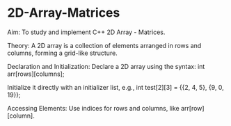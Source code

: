 # 2D-Array-Matrices


Aim: To study and implement C++ 2D Array - Matrices.

Theory: A 2D array is a collection of elements arranged in rows and columns, forming a grid-like structure.

Declaration and Initialization:
Declare a 2D array using the syntax: int arr[rows][columns];

Initialize it directly with an initializer list, e.g., int test[2][3] = {{2, 4, 5}, {9, 0, 19}};

Accessing Elements:
Use indices for rows and columns, like arr[row][column].
